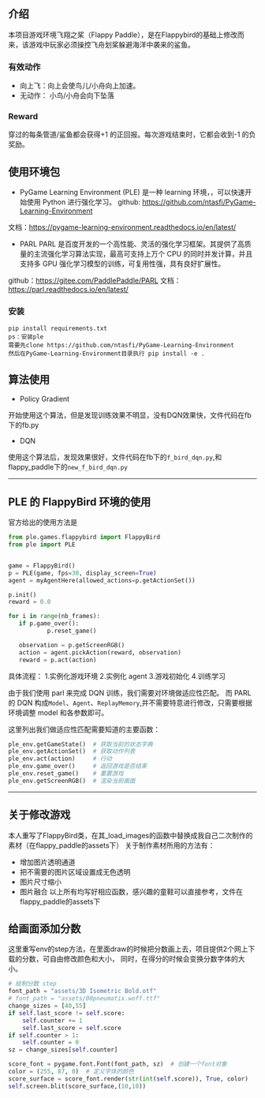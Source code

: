 ## 介绍
本项目游戏环境飞翔之桨（Flappy Paddle），是在Flappybird的基础上修改而来，该游戏中玩家必须操控飞舟划桨躲避海洋中袭来的鲨鱼。

### 有效动作

- 向上飞：向上会使鸟儿/小舟向上加速。
- 无动作： 小鸟/小舟会向下坠落

### Reward

穿过的每条管道/鲨鱼都会获得+1 的正回报。每次游戏结束时，它都会收到-1 的负奖励。

## 使用环境包

- PyGame Learning Environment (PLE)
  是一种 learning 环境，，可以快速开始使用 Python 进行强化学习。
  github: https://github.com/ntasfi/PyGame-Learning-Environment

文档：https://pygame-learning-environment.readthedocs.io/en/latest/

- PARL
  PARL 是百度开发的一个高性能、灵活的强化学习框架。其提供了高质量的主流强化学习算法实现，最高可支持上万个 CPU 的同时并发计算，并且支持多 GPU 强化学习模型的训练，可复用性强，具有良好扩展性。

github：https://gitee.com/PaddlePaddle/PARL
文档：https://parl.readthedocs.io/en/latest/

### 安装
```
pip install requirements.txt
ps：安装ple
需要先clone https://github.com/ntasfi/PyGame-Learning-Environment 
然后在PyGame-Learning-Environment目录执行 pip install -e .
```

## 算法使用
- Policy Gradient

开始使用这个算法，但是发现训练效果不明显，没有DQN效果快，文件代码在fb下的fb.py
- DQN

使用这个算法后，发现效果很好，文件代码在fb下的`f_bird_dqn.py`,和flappy_paddle下的`new_f_bird_dqn.py`

---

## PLE 的 FlappyBird 环境的使用

官方给出的使用方法是

```python
from ple.games.flappybird import FlappyBird
from ple import PLE


game = FlappyBird()
p = PLE(game, fps=30, display_screen=True)
agent = myAgentHere(allowed_actions=p.getActionSet())

p.init()
reward = 0.0

for i in range(nb_frames):
   if p.game_over():
           p.reset_game()

   observation = p.getScreenRGB()
   action = agent.pickAction(reward, observation)
   reward = p.act(action)
```

具体流程： 1.实例化游戏环境 2.实例化 agent 3.游戏初始化 4.训练学习

由于我们使用 parl 来完成 DQN 训练，我们需要对环境做适应性匹配。
而 PARL 的 DQN 构成`Model`、`Agent`、`ReplayMemory`,并不需要特意进行修改，只需要根据环境调整 model 和各参数即可。

这里列出我们做适应性匹配需要知道的主要函数：

```python
ple_env.getGameState()  # 获取当前的状态字典
ple_env.getActionSet()  # 获取动作列表
ple_env.act(action)     # 行动
ple_env.game_over()     # 返回游戏是否结束
ple_env.reset_game()    # 重置游戏
ple_env.getScreenRGB()  # 渲染当前画面
```

---
## 关于修改游戏
本人重写了FlappyBird类，在其_load_images的函数中替换成我自己二次制作的素材（在flappy_paddle的assets下）
关于制作素材所用的方法有：
- 增加图片透明通道
- 把不需要的图片区域设置成无色透明
- 图片尺寸缩小
- 图片融合
以上所有均写好相应函数，感兴趣的童鞋可以直接参考，文件在flappy_paddle的assets下

## 给画面添加分数
  这里重写env的step方法，在里面draw的时候把分数画上去，项目提供2个网上下载的分数，可自由修改颜色和大小，
  同时，在得分的时候会变换分数字体的大小。
```python
# 绘制分数 step
font_path = "assets/3D Isometric Bold.otf"
# font_path = "assets/00pneumatix.woff.ttf"
change_sizes = [40,55]
if self.last_score != self.score:
    self.counter += 1
    self.last_score = self.score
if self.counter > 1:
    self.counter = 0
sz = change_sizes[self.counter]

score_font = pygame.font.Font(font_path, sz)  # 创建一个font对象
color = (255, 87, 0)  # 定义字体的颜色
score_surface = score_font.render(str(int(self.score)), True, color)
self.screen.blit(score_surface,(10,10))

```


